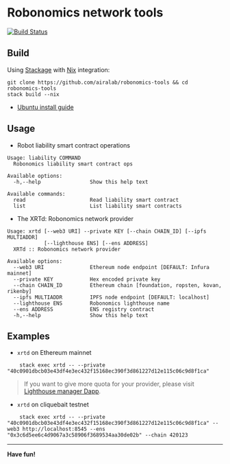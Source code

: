 Robonomics network tools 
========================

[![Build Status](https://travis-ci.org/airalab/robonomics-tools.svg?branch=master)](https://travis-ci.org/airalab/robonomics-tools)

Build
-----

Using [Stackage](https://docs.haskellstack.org/en/stable/README/) with [Nix](https://nixos.org/nix/) integration:

    git clone https://github.com/airalab/robonomics-tools && cd robonomics-tools
    stack build --nix

* [Ubuntu install guide](https://github.com/airalab/robonomics-tools/tree/master/docs/ubuntu_install_guide.md)

Usage
-----

* Robot liability smart contract operations

```
Usage: liability COMMAND
  Robonomics liability smart contract ops

Available options:
  -h,--help                Show this help text

Available commands:
  read                     Read liability smart contract
  list                     List liability smart contracts
```

* The XRTd: Robonomics network provider

```
Usage: xrtd [--web3 URI] --private KEY [--chain CHAIN_ID] [--ipfs MULTIADDR]
            [--lighthouse ENS] [--ens ADDRESS]
  XRTd :: Robonomics network provider

Available options:
  --web3 URI               Ethereum node endpoint [DEFAULT: Infura mainnet]
  --private KEY            Hex encoded private key
  --chain CHAIN_ID         Ethereum chain [foundation, ropsten, kovan, rikenby]
  --ipfs MULTIADDR         IPFS node endpoint [DEFAULT: localhost]
  --lighthouse ENS         Robonomics lighthouse name
  --ens ADDRESS            ENS registry contract
  -h,--help                Show this help text
```

Examples
--------

* `xrtd` on Ethereum mainnet 

```
    stack exec xrtd -- --private "40c0901dbcb03e43df4e3ec432f15168ec390f3d861227d12e115c06c9d8f1ca"
```

> If you want to give more quota for your provider, please visit [Lighthouse manager Dapp](https://dev.aira.life/net).

* `xrtd` on cliquebait testnet

```
    stack exec xrtd -- --private "40c0901dbcb03e43df4e3ec432f15168ec390f3d861227d12e115c06c9d8f1ca" --web3 http://localhost:8545 --ens "0x3c6d5ee6c4d9067a3c58906f3689534aa30de02b" --chain 420123
```

---

**Have fun!**
